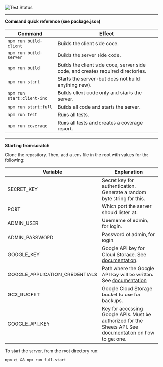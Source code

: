 ![Test Status](https://github.com/nkprasad12/dnd/actions/workflows/client-tests.yaml/badge.svg)

***

**Command quick reference (see package.json)**

Command | Effect
------- | ------
`npm run build-client ` | Builds the client side code.
`npm run build-server` | Builds the server side code.
`npm run build` | Builds the client side code, server side code, and creates required directories.
`npm run start` | Starts the server (but does not build anything new).
`npm run start:client-inc` | Builds client code only and starts the server.
`npm run start:full` | Builds all code and starts the server.
`npm run test` | Runs all tests.
`npm run coverage` | Runs all tests and creates a coverage report.

***

**Starting from scratch**

Clone the repository. Then, add a .env file in the root with values for the following:

Variable | Explanation
-------- | -----------
SECRET_KEY | Secret key for authentication. Generate a random byte string for this.
PORT | Which port the server should listen at.
ADMIN_USER | Username of admin, for login.
ADMIN_PASSWORD | Password of admin, for login.
GOOGLE_KEY | Google API key for Cloud Storage. See [documentation](https://cloud.google.com/docs/authentication/production#passing_variable).
GOOGLE_APPLICATION_CREDENTIALS | Path where the Google API key will be written. See [documentation](https://cloud.google.com/docs/authentication/production#passing_variable).
GCS_BUCKET | Google Cloud Storage bucket to use for backups.
GOOGLE_API_KEY | Key for accessing Google APIs. Must be authorized for the Sheets API. See [documentation](https://developers.google.com/sheets/api/guides/authorizing#APIKey) on how to get one.

To start the server, from the root directory run:

`npm ci && npm run full-start`

